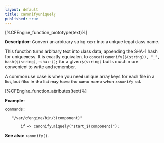 ```yaml
---
layout: default
title: canonifyuniquely
published: true
---
```


[%CFEngine_function_prototype(text)%]

**Description:** Convert an arbitrary string `text` into a unique legal class name.

This function turns arbitrary text into class data, appending the
SHA-1 hash for uniqueness.  It is exactly equivalent to
`concat(canonify($(string)), "_", hash($(string),"sha1"));` for a given
`$(string)` but is much more convenient to write and remember.

A common use case is when you need unique array keys for each file in
a list, but files in the list may have the same name when
`canonify`-ed.

[%CFEngine_function_attributes(text)%]

**Example:**


```cf3
commands:

   "/var/cfengine/bin/$(component)"

       if => canonifyuniquely("start_$(component)");
```

**See also:** `canonify()`.
